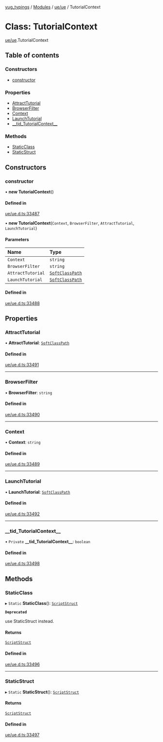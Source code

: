 [yug_typings](../README.md) / [Modules](../modules.md) / [ue/ue](../modules/ue_ue.md) / TutorialContext

# Class: TutorialContext

[ue/ue](../modules/ue_ue.md).TutorialContext

## Table of contents

### Constructors

- [constructor](ue_ue.TutorialContext.md#constructor)

### Properties

- [AttractTutorial](ue_ue.TutorialContext.md#attracttutorial)
- [BrowserFilter](ue_ue.TutorialContext.md#browserfilter)
- [Context](ue_ue.TutorialContext.md#context)
- [LaunchTutorial](ue_ue.TutorialContext.md#launchtutorial)
- [\_\_tid\_TutorialContext\_\_](ue_ue.TutorialContext.md#__tid_tutorialcontext__)

### Methods

- [StaticClass](ue_ue.TutorialContext.md#staticclass)
- [StaticStruct](ue_ue.TutorialContext.md#staticstruct)

## Constructors

### constructor

• **new TutorialContext**()

#### Defined in

[ue/ue.d.ts:33487](https://github.com/YugMetaverse/yug_typings/blob/25cad34/ue/ue.d.ts#L33487)

• **new TutorialContext**(`Context`, `BrowserFilter`, `AttractTutorial`, `LaunchTutorial`)

#### Parameters

| Name | Type |
| :------ | :------ |
| `Context` | `string` |
| `BrowserFilter` | `string` |
| `AttractTutorial` | [`SoftClassPath`](ue_ue.SoftClassPath.md) |
| `LaunchTutorial` | [`SoftClassPath`](ue_ue.SoftClassPath.md) |

#### Defined in

[ue/ue.d.ts:33488](https://github.com/YugMetaverse/yug_typings/blob/25cad34/ue/ue.d.ts#L33488)

## Properties

### AttractTutorial

• **AttractTutorial**: [`SoftClassPath`](ue_ue.SoftClassPath.md)

#### Defined in

[ue/ue.d.ts:33491](https://github.com/YugMetaverse/yug_typings/blob/25cad34/ue/ue.d.ts#L33491)

___

### BrowserFilter

• **BrowserFilter**: `string`

#### Defined in

[ue/ue.d.ts:33490](https://github.com/YugMetaverse/yug_typings/blob/25cad34/ue/ue.d.ts#L33490)

___

### Context

• **Context**: `string`

#### Defined in

[ue/ue.d.ts:33489](https://github.com/YugMetaverse/yug_typings/blob/25cad34/ue/ue.d.ts#L33489)

___

### LaunchTutorial

• **LaunchTutorial**: [`SoftClassPath`](ue_ue.SoftClassPath.md)

#### Defined in

[ue/ue.d.ts:33492](https://github.com/YugMetaverse/yug_typings/blob/25cad34/ue/ue.d.ts#L33492)

___

### \_\_tid\_TutorialContext\_\_

• `Private` **\_\_tid\_TutorialContext\_\_**: `boolean`

#### Defined in

[ue/ue.d.ts:33498](https://github.com/YugMetaverse/yug_typings/blob/25cad34/ue/ue.d.ts#L33498)

## Methods

### StaticClass

▸ `Static` **StaticClass**(): [`ScriptStruct`](ue_ue.ScriptStruct.md)

**`Deprecated`**

use StaticStruct instead.

#### Returns

[`ScriptStruct`](ue_ue.ScriptStruct.md)

#### Defined in

[ue/ue.d.ts:33496](https://github.com/YugMetaverse/yug_typings/blob/25cad34/ue/ue.d.ts#L33496)

___

### StaticStruct

▸ `Static` **StaticStruct**(): [`ScriptStruct`](ue_ue.ScriptStruct.md)

#### Returns

[`ScriptStruct`](ue_ue.ScriptStruct.md)

#### Defined in

[ue/ue.d.ts:33497](https://github.com/YugMetaverse/yug_typings/blob/25cad34/ue/ue.d.ts#L33497)
